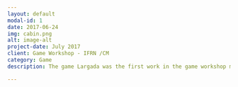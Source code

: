 ```yaml
---
layout: default
modal-id: 1
date: 2017-06-24
img: cabin.png
alt: image-alt
project-date: July 2017
client: Game Workshop - IFRN /CM
category: Game
description: The game Largada was the first work in the game workshop matter by educator Marcelo, where the goal was to be a platafomr game. To have the opportunity to play, just press the link: https://ruthimaria01.github.io/largada/

---
```

